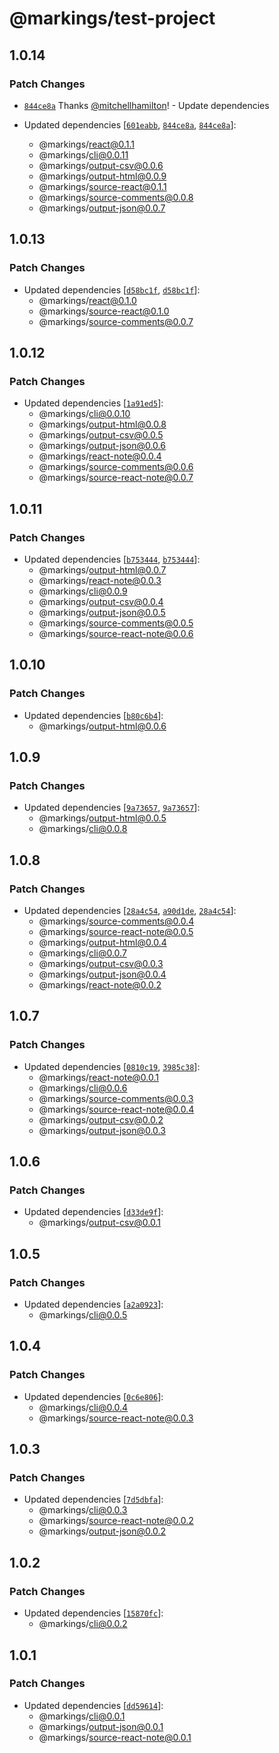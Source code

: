 # @markings/test-project

## 1.0.14

### Patch Changes

- [`844ce8a`](https://github.com/Thinkmill/markings/commit/844ce8a4b005d167c187f8890f3e0eb8d75978ea) Thanks [@mitchellhamilton](https://github.com/mitchellhamilton)! - Update dependencies

- Updated dependencies [[`601eabb`](https://github.com/Thinkmill/markings/commit/601eabb72c53e4ff10930888808729e6830b7a9b), [`844ce8a`](https://github.com/Thinkmill/markings/commit/844ce8a4b005d167c187f8890f3e0eb8d75978ea), [`844ce8a`](https://github.com/Thinkmill/markings/commit/844ce8a4b005d167c187f8890f3e0eb8d75978ea)]:
  - @markings/react@0.1.1
  - @markings/cli@0.0.11
  - @markings/output-csv@0.0.6
  - @markings/output-html@0.0.9
  - @markings/source-react@0.1.1
  - @markings/source-comments@0.0.8
  - @markings/output-json@0.0.7

## 1.0.13

### Patch Changes

- Updated dependencies [[`d58bc1f`](https://github.com/Thinkmill/markings/commit/d58bc1f587c92a7c595ba062196fc74a8f7ea7a9), [`d58bc1f`](https://github.com/Thinkmill/markings/commit/d58bc1f587c92a7c595ba062196fc74a8f7ea7a9)]:
  - @markings/react@0.1.0
  - @markings/source-react@0.1.0
  - @markings/source-comments@0.0.7

## 1.0.12

### Patch Changes

- Updated dependencies [[`1a91ed5`](https://github.com/Thinkmill/markings/commit/1a91ed542432d652ba2f8f56c26226f9840cd5ed)]:
  - @markings/cli@0.0.10
  - @markings/output-html@0.0.8
  - @markings/output-csv@0.0.5
  - @markings/output-json@0.0.6
  - @markings/react-note@0.0.4
  - @markings/source-comments@0.0.6
  - @markings/source-react-note@0.0.7

## 1.0.11

### Patch Changes

- Updated dependencies [[`b753444`](https://github.com/Thinkmill/markings/commit/b753444c8d0c16fd5be18dfa57fbe40ca294ac11), [`b753444`](https://github.com/Thinkmill/markings/commit/b753444c8d0c16fd5be18dfa57fbe40ca294ac11)]:
  - @markings/output-html@0.0.7
  - @markings/react-note@0.0.3
  - @markings/cli@0.0.9
  - @markings/output-csv@0.0.4
  - @markings/output-json@0.0.5
  - @markings/source-comments@0.0.5
  - @markings/source-react-note@0.0.6

## 1.0.10

### Patch Changes

- Updated dependencies [[`b80c6b4`](https://github.com/Thinkmill/markings/commit/b80c6b401ac828ae805b9102aa1a6b12680a0e4c)]:
  - @markings/output-html@0.0.6

## 1.0.9

### Patch Changes

- Updated dependencies [[`9a73657`](https://github.com/Thinkmill/markings/commit/9a736573326003a12c09dd38dd76859c78113eb7), [`9a73657`](https://github.com/Thinkmill/markings/commit/9a736573326003a12c09dd38dd76859c78113eb7)]:
  - @markings/output-html@0.0.5
  - @markings/cli@0.0.8

## 1.0.8

### Patch Changes

- Updated dependencies [[`28a4c54`](https://github.com/Thinkmill/markings/commit/28a4c54dcb2d765234194624ccc9fa8bf70a38b8), [`a90d1de`](https://github.com/Thinkmill/markings/commit/a90d1de4e0b1ae0177b1c9dac8629bfece351faa), [`28a4c54`](https://github.com/Thinkmill/markings/commit/28a4c54dcb2d765234194624ccc9fa8bf70a38b8)]:
  - @markings/source-comments@0.0.4
  - @markings/source-react-note@0.0.5
  - @markings/output-html@0.0.4
  - @markings/cli@0.0.7
  - @markings/output-csv@0.0.3
  - @markings/output-json@0.0.4
  - @markings/react-note@0.0.2

## 1.0.7

### Patch Changes

- Updated dependencies [[`0810c19`](https://github.com/Thinkmill/markings/commit/0810c19f686f1cc4baa801aa74a1ef7dc24f7c38), [`3985c38`](https://github.com/Thinkmill/markings/commit/3985c38bbfead32d7aa6559ca07205621ba3ec2f)]:
  - @markings/react-note@0.0.1
  - @markings/cli@0.0.6
  - @markings/source-comments@0.0.3
  - @markings/source-react-note@0.0.4
  - @markings/output-csv@0.0.2
  - @markings/output-json@0.0.3

## 1.0.6

### Patch Changes

- Updated dependencies [[`d33de9f`](https://github.com/Thinkmill/markings/commit/d33de9f36e9c93d4f9d4f4e4428b46be78c0a1d5)]:
  - @markings/output-csv@0.0.1

## 1.0.5

### Patch Changes

- Updated dependencies [[`a2a0923`](https://github.com/Thinkmill/markings/commit/a2a092304533f03beaddd7062fdd8511f55f2019)]:
  - @markings/cli@0.0.5

## 1.0.4

### Patch Changes

- Updated dependencies [[`0c6e806`](https://github.com/Thinkmill/markings/commit/0c6e80673dd9149842a659c5160001d1f7cf972a)]:
  - @markings/cli@0.0.4
  - @markings/source-react-note@0.0.3

## 1.0.3

### Patch Changes

- Updated dependencies [[`7d5dbfa`](https://github.com/Thinkmill/markings/commit/7d5dbfa6b57b6ce7166f6cc2efca457e66db9dca)]:
  - @markings/cli@0.0.3
  - @markings/source-react-note@0.0.2
  - @markings/output-json@0.0.2

## 1.0.2

### Patch Changes

- Updated dependencies [[`15870fc`](https://github.com/Thinkmill/markings/commit/15870fc034cfa317eb3192295098f8126a2fb150)]:
  - @markings/cli@0.0.2

## 1.0.1

### Patch Changes

- Updated dependencies [[`dd59614`](https://github.com/Thinkmill/markings/commit/dd596143b68ded17301aafb4301a5b2718ae8272)]:
  - @markings/cli@0.0.1
  - @markings/output-json@0.0.1
  - @markings/source-react-note@0.0.1
